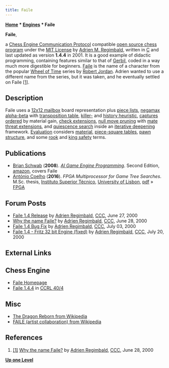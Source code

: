 ```yaml
---
title: Faile
---
```

**[Home](Home "Home") * [Engines](Engines "Engines") * Faile**

**Faile**,

a [Chess Engine Communication Protocol](Chess_Engine_Communication_Protocol "Chess Engine Communication Protocol") compatible [open source chess program](Category:Open_Source "Category:Open Source") under the [MIT License](Massachusetts_Institute_of_Technology#License "Massachusetts Institute of Technology") by [Adrien M. Regimbald](Adrien_Regimbald "Adrien Regimbald"), written in [C](C "C") and last updated as version **1.4.4** in 2001. It is a good example of didactic programming, containing features similar to that of [Gerbil](Gerbil "Gerbil"), coded in a way much more digestible for beginners. [Faile](https://en.wikipedia.org/wiki/The_Dragon_Reborn) is the name of a character from the popular [Wheel of Time](https://en.wikipedia.org/wiki/The_Wheel_of_Time) series by [Robert Jordan](https://en.wikipedia.org/wiki/Robert_Jordan). Adrien wanted to use a different name from the series, but it was taken, and he eventually settled on Faile <a id="cite-note-1" href="#cite-ref-1">[1]</a>.

## Description

Faile uses a [12x12 mailbox](Mailbox "Mailbox") board representation plus [piece lists](Piece-Lists "Piece-Lists"), [negamax](Negamax "Negamax") [alpha-beta](Alpha-Beta "Alpha-Beta") with [transposition table](Transposition_Table "Transposition Table"), [killer-](Killer_Heuristic "Killer Heuristic") and [history heuristic](History_Heuristic "History Heuristic"), [captures](Captures "Captures") [ordered](Move_Ordering "Move Ordering") by material gain, [check extensions](Check_Extensions "Check Extensions"), [null move pruning](Null_Move_Pruning "Null Move Pruning") with [mate threat extensions](Mate_Threat_Extensions "Mate Threat Extensions"), and [quiescence search](Quiescence_Search "Quiescence Search") inside an [iterative deepening](Iterative_Deepening "Iterative Deepening") framework. [Evaluation](Evaluation "Evaluation") considers [material](Material "Material"), [piece-square tables](Piece-Square_Tables "Piece-Square Tables"), [pawn structure](Pawn_Structure "Pawn Structure"), and some [rook](Evaluation_of_Pieces#Rook "Evaluation of Pieces") and [king safety](King_Safety "King Safety") terms.

## Publications

- [Brian Schwab](index.php?title=Brian_Schwab&action=edit&redlink=1 "Brian Schwab (page does not exist)") (**2008**). *[AI Game Engine Programming](http://search.barnesandnoble.com/Ai-Game-Engine-Programming/Brian-Schwab/e/9781584505723)*. Second Edition, [amazon](http://www.amazon.com/dp/1584505729), covers Faile
- [António Coelho](index.php?title=Ant%C3%B3nio_Coelho&action=edit&redlink=1 "António Coelho (page does not exist)") (**2016**). *FPGA Multiprocessor for Game Tree Searches*. M.Sc. thesis, [Instituto Superior Técnico](https://en.wikipedia.org/wiki/Instituto_Superior_T%C3%A9cnico), [University of Lisbon](https://en.wikipedia.org/wiki/University_of_Lisbon), [pdf](https://fenix.tecnico.ulisboa.pt/downloadFile/281870113703064/dissertacao.pdf) » [FPGA](FPGA "FPGA")

## Forum Posts

- [Faile 1.4 Release](https://www.stmintz.com/ccc/index.php?id=116752) by [Adrien Regimbald](Adrien_Regimbald "Adrien Regimbald"), [CCC](CCC "CCC"), June 27, 2000
- [Why the name Faile?](https://www.stmintz.com/ccc/index.php?id=116786) by [Adrien Regimbald](Adrien_Regimbald "Adrien Regimbald"), [CCC](CCC "CCC"), June 28, 2000
- [Faile 1.4 Bug Fix](https://www.stmintz.com/ccc/index.php?id=117613) by [Adrien Regimbald](Adrien_Regimbald "Adrien Regimbald"), [CCC](CCC "CCC"), July 03, 2000
- [Faile 1.4 - Fritz 32 bit Engine (fixed)](https://www.stmintz.com/ccc/index.php?id=120551) by [Adrien Regimbald](Adrien_Regimbald "Adrien Regimbald"), [CCC](CCC "CCC"), July 20, 2000

## External Links

## Chess Engine

- [Faile Homepage](http://faile.sourceforge.net/index.html)
- [Faile 1.4.4](http://www.computerchess.org.uk/ccrl/404/cgi/engine_details.cgi?print=Details&eng=Faile%201.4.4#Faile_1_4_4) in [CCRL 40/4](CCRL "CCRL")

## Misc

- [The Dragon Reborn from Wikipedia](https://en.wikipedia.org/wiki/The_Dragon_Reborn)
- [FAILE (artist collaboration) from Wikipedia](https://en.wikipedia.org/wiki/FAILE_%28artist_collaboration%29)

## References

1. <a id="cite-ref-1" href="#cite-note-1">[1]</a> [Why the name Faile?](https://www.stmintz.com/ccc/index.php?id=116786) by [Adrien Regimbald](Adrien_Regimbald "Adrien Regimbald"), [CCC](CCC "CCC"), June 28, 2000

**[Up one Level](Engines "Engines")**

